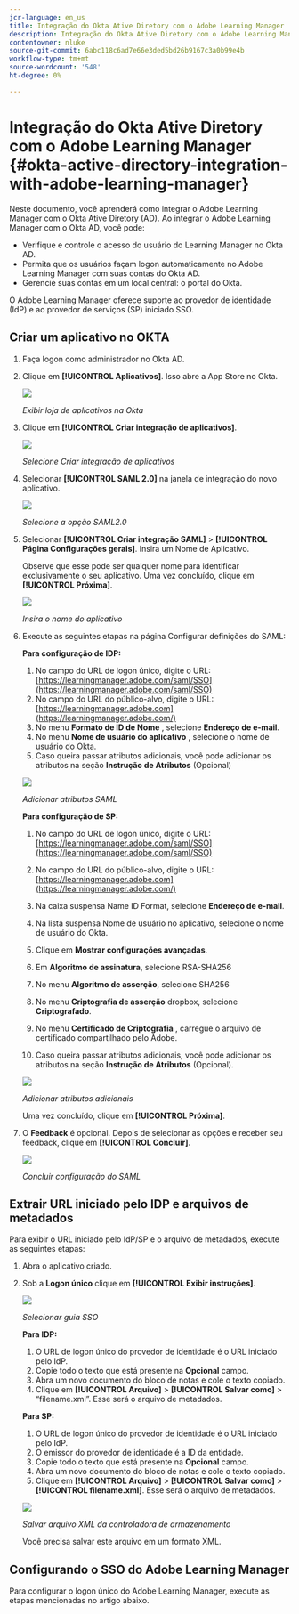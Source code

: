 ```yaml
---
jcr-language: en_us
title: Integração do Okta Ative Diretory com o Adobe Learning Manager
description: Integração do Okta Ative Diretory com o Adobe Learning Manager
contentowner: nluke
source-git-commit: 6abc118c6ad7e66e3ded5bd26b9167c3a0b99e4b
workflow-type: tm+mt
source-wordcount: '548'
ht-degree: 0%

---
```




# Integração do Okta Ative Diretory com o Adobe Learning Manager {#okta-active-directory-integration-with-adobe-learning-manager}

Neste documento, você aprenderá como integrar o Adobe Learning Manager com o Okta Ative Diretory (AD). Ao integrar o Adobe Learning Manager com o Okta AD, você pode:

* Verifique e controle o acesso do usuário do Learning Manager no Okta AD.
* Permita que os usuários façam logon automaticamente no Adobe Learning Manager com suas contas do Okta AD.
* Gerencie suas contas em um local central: o portal do Okta.

O Adobe Learning Manager oferece suporte ao provedor de identidade (IdP) e ao provedor de serviços (SP) iniciado SSO.

## Criar um aplicativo no OKTA

1. Faça logon como administrador no Okta AD.
1. Clique em **[!UICONTROL Aplicativos]**. Isso abre a App Store no Okta.

   ![](assets/cp-application-store.png)

   *Exibir loja de aplicativos na Okta*

1. Clique em **[!UICONTROL Criar integração de aplicativos]**.

   ![](assets/cp-app-integrations.png)

   *Selecione Criar integração de aplicativos*

1. Selecionar **[!UICONTROL SAML 2.0]** na janela de integração do novo aplicativo.

   ![](assets/cp-saml2.0.png)

   *Selecione a opção SAML2.0*

1. Selecionar **[!UICONTROL Criar integração SAML]** > **[!UICONTROL Página Configurações gerais]**. Insira um Nome de Aplicativo.

   Observe que esse pode ser qualquer nome para identificar exclusivamente o seu aplicativo. Uma vez concluído, clique em **[!UICONTROL Próxima]**.

   ![](assets/cp-saml-integration.png)

   *Insira o nome do aplicativo*

1. Execute as seguintes etapas na página Configurar definições do SAML:

   **Para configuração de IDP:**

   1. No campo do URL de logon único, digite o URL: [https://learningmanager.adobe.com/saml/SSO](https://learningmanager.adobe.com/saml/SSO)
   1. No campo do URL do público-alvo, digite o URL: [https://learningmanager.adobe.com](https://learningmanager.adobe.com/)
   1. No menu **Formato de ID de Nome** , selecione **Endereço de e-mail**.
   1. No menu **Nome de usuário do aplicativo** , selecione o nome de usuário do Okta.
   1. Caso queira passar atributos adicionais, você pode adicionar os atributos na seção **Instrução de Atributos** (Opcional)

   ![](assets/cp-saml-integration-step1.png)

   *Adicionar atributos SAML*

   **Para configuração de SP:**

   1. No campo do URL de logon único, digite o URL: [https://learningmanager.adobe.com/saml/SSO](https://learningmanager.adobe.com/saml/SSO)
   1. No campo do URL do público-alvo, digite o URL: [https://learningmanager.adobe.com](https://learningmanager.adobe.com/)
   1. Na caixa suspensa Name ID Format, selecione **Endereço de e-mail**.
   1. Na lista suspensa Nome de usuário no aplicativo, selecione o nome de usuário do Okta.
   1. Clique em **Mostrar configurações avançadas**.
   1. Em **Algoritmo de assinatura**, selecione RSA-SHA256
   1. No menu **Algoritmo de asserção**, selecione SHA256
   1. No menu **Criptografia de asserção** dropbox, selecione **Criptografado**.

   1. No menu **Certificado de Criptografia** , carregue o arquivo de certificado compartilhado pelo Adobe.
   1. Caso queira passar atributos adicionais, você pode adicionar os atributos na seção **Instrução de Atributos** (Opcional).

   ![](assets/cp-saml-integration-step2.png)

   *Adicionar atributos adicionais*

   Uma vez concluído, clique em **[!UICONTROL Próxima]**.

1. O **Feedback**  é opcional. Depois de selecionar as opções e receber seu feedback, clique em **[!UICONTROL Concluir]**.

   ![](assets/cp-saml-integration-step3.png)

   *Concluir configuração do SAML*

## Extrair URL iniciado pelo IDP e arquivos de metadados

Para exibir o URL iniciado pelo IdP/SP e o arquivo de metadados, execute as seguintes etapas:

1. Abra o aplicativo criado.
1. Sob a **Logon único** clique em **[!UICONTROL Exibir instruções]**.

   ![](assets/cp-prime-sso.png)

   *Selecionar guia SSO*

   **Para IDP:**

   1. O URL de logon único do provedor de identidade é o URL iniciado pelo IdP.
   1. Copie todo o texto que está presente na **Opcional** campo.
   1. Abra um novo documento do bloco de notas e cole o texto copiado.
   1. Clique em **[!UICONTROL Arquivo]** > **[!UICONTROL Salvar como]** > “filename.xml”. Esse será o arquivo de metadados.

   **Para SP:**

   1. O URL de logon único do provedor de identidade é o URL iniciado pelo IdP.
   1. O emissor do provedor de identidade é a ID da entidade.
   1. Copie todo o texto que está presente na **Opcional** campo.
   1. Abra um novo documento do bloco de notas e cole o texto copiado.
   1. Clique em **[!UICONTROL Arquivo]** > **[!UICONTROL Salvar como]** > **[!UICONTROL filename.xml]**. Esse será o arquivo de metadados.

   ![](assets/cp-saml-integration-step4.png)

   *Salvar arquivo XML da controladora de armazenamento*

   Você precisa salvar este arquivo em um formato XML.

## Configurando o SSO do Adobe Learning Manager

Para configurar o logon único do Adobe Learning Manager, execute as etapas mencionadas no artigo abaixo.

<!--

article not in TOC

[SSO Authentication](/help/migrated/kb/sso-authentication-for-learning-manager.md)
-->
